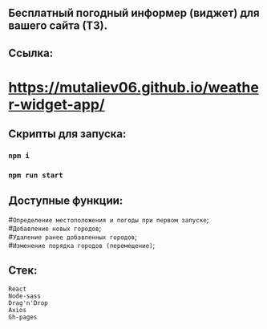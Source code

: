 ## Бесплатный погодный информер (виджет) для вашего сайта (ТЗ).

## Ссылка:
# https://mutaliev06.github.io/weather-widget-app/

## Скрипты для запуска:

### `npm i`
### `npm run start`

## Доступные функции:
#`Определение местоположения и погоды при первом запуске`; <br/>
#`Добавление новых городов`; <br/>
#`Удаление ранее добавленных городов`; <br/>
#`Изменение порядка городов (перемещение)`;

## Стек:
`React`<br/>
`Node-sass`<br/>
`Drag'n'Drop`<br/>
`Axios`<br/>
`Gh-pages`<br/>
